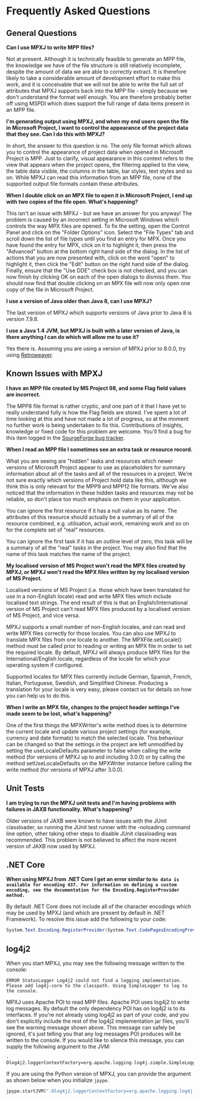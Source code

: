 # Frequently Asked Questions
## General Questions

**Can I use MPXJ to write MPP files?**

Not at present. Although it is technically feasible to generate an MPP file, the
knowledge we have of the file structure is still relatively incomplete, despite
the amount of data we are able to correctly extract. It is therefore likely to
take a considerable amount of development effort to make this work, and it is
conceivable that we will not be able to write the full set of attributes that
MPXJ supports back into the MPP file - simply because we don't understand the
format well enough. You are therefore probably better off using MSPDI which does
support the full range of data items present in an MPP file.

**I'm generating output using MPXJ, and when my end users open the file in
Microsoft Project, I want to control the appearance of the project data that
they see. Can I do this with MPXJ?**

In short, the answer to this question is no. The only file format which allows
you to control the appearance of project data when opened in Microsoft Project
is MPP. Just to clarify, visual appearance in this context refers to the view
that appears when the project opens, the filtering applied to the view, the
table data visible, the columns in the table, bar styles, text styles and so on.
While MPXJ can read this information from an MPP file, none of the supported
output file formats contain these attributes.

**When I double click on an MPX file to open it in Microsoft Project, I end up
with two copies of the file open. What's happening?**

This isn't an issue with MPXJ - but we have an answer for you anyway! The
problem is caused by an incorrect setting in Microsoft Windows which controls the
way MPX files are opened. To fix the setting, open the Control Panel and click
on the "Folder Options" icon. Select the "File Types" tab and scroll down the
list of file types until you find an entry for MPX. Once you have found the
entry for MPX, click on it to highlight it, then press the "Advanced" button at
the bottom right hand side of the dialog. In the list of actions that you are
now presented with, click on the word "open" to highlight it, then click the
"Edit" button on the right hand side of the dialog. Finally, ensure that the
"Use DDE" check box is not checked, and you can now finish by clicking OK on
each of the open dialogs to dismiss them. You should now find that double
clicking on an MPX file will now only open one copy of the file in Microsoft
Project.

**I use a version of Java older than Java 8, can I use MPXJ?**

The last version of MPXJ which supports versions of Java prior to Java 8 is
version 7.9.8.

**I use a Java 1.4 JVM, but MPXJ is built with a later version of Java, is there
anything I can do which will allow me to use it?**

Yes there is. Assuming you are using a version of MPXJ prior to 8.0.0,
try using [Retroweaver](http://retroweaver.sourceforge.net/).

## Known Issues with MPXJ
**I have an MPP file created by MS Project 98, and some Flag field values
are incorrect.**

The MPP8 file format is rather cryptic, and one part of it that I have yet to
really understand fully is how the Flag fields are stored. I've spent a lot of
time looking at this and have not made a lot of progress, so at the moment no
further work is being undertaken to fix this. Contributions of insights,
knowledge or fixed code for this problem are welcome. You'll find a bug for this
item logged in the
[SourgeForge bug tracker](http://sourceforge.net/tracker/index.php?func=detail&aid=816347&group_id=70649&atid=528541).

**When I read an MPP file I sometimes see an extra task or resource record.**

What you are seeing are "hidden" tasks and resources which newer versions of
Microsoft Project appear to use as placeholders for summary information about
all of the tasks and all of the resources in a project. We're not sure exactly
which versions of Project hold data like this, although we think this is only
relevant for the MPP9 and MPP12 file formats. We've also noticed that the
information in these hidden tasks and resources may not be reliable, so don't
place too much emphasis on them in your application.

You can ignore the first resource if it has a null value as its name. The
attributes of this resource should actually be a summary of all of the resource
combined, e.g. utilisation, actual work, remaining work and so on for the
complete set of "real" resources.

You can ignore the first task if it has an outline level of zero, this task will
be a summary of all the "real" tasks in the project. You may also find that the
name of this task matches the name of the project.

**My localised version of MS Project won't read the MPX files created by MPXJ,
or MPXJ won't read the MPX files written by my localised version of MS Project.**

Localised versions of MS Project (i.e. those which have been translated for use
in a non-English locale) read and write MPX files which include localised text
strings. The end result of this is that an English/International version of MS
Project can't read MPX files produced by a localised version of MS Project, and
vice versa.

MPXJ supports a small number of non-English locales, and can read and write MPX
files correctly for those locales. You can also use MPXJ to translate MPX files
from one locale to another. The MPXFile.setLocale() method must be called prior
to reading or writing an MPX file in order to set the required locale. By
default, MPXJ will always produce MPX files for the International/English locale,
regardless of the locale for which your operating system if configured.

Supported locales for MPX files currently include German, Spanish, French,
Italian, Portuguese, Swedish, and Simplified Chinese. Producing a translation
for your locale is very easy, please contact us for details on how you can help
us to do this.

**When I write an MPX file, changes to the project header settings I've made
seem to be lost, what's happening?**

One of the first things the MPXWriter's write method does is to determine the
current locale and update various project settings (for example, currency and
date formats) to match the selected locale. This behaviour can be changed so
that the settings in the project are left unmodified by setting the
useLocaleDefaults parameter to false when calling the write method (for versions
of MPXJ up to and including 3.0.0) or by calling the method setUseLocaleDefaults
on the MPXWriter instance before calling the write method (for versions of MPXJ
after 3.0.0).

## Unit Tests
**I am trying to run the MPXJ unit tests and I'm having problems with failures
in JAXB functionality. What's happening?**

Older versions of JAXB were known to have issues with the JUnit classloader, so
running the JUnit test runner with the -noloading command line option, other
taking other steps to disable JUnit classloading was recommended. This problem
is not believed to affect the more recent version of JAXB now used by MPXJ.

## .NET Core
**When using MPXJ from .NET Core I get an error similar to `No data is available
  for encoding 437. For information on defining a custom encoding, see the
  documentation for the Encoding.RegisterProvider method.`**

By default .NET Core does not include all of the character encodings which may
be used by MPXJ (and which are present by default in .NET Framework). To
resolve this issue add the following to your code:

```c#
System.Text.Encoding.RegisterProvider(System.Text.CodePagesEncodingProvider.Instance);
```

## log4j2
When you start MPXJ, you may see the following message written to the console:

```
ERROR StatusLogger Log4j2 could not find a logging implementation.
Please add log4j-core to the classpath. Using SimpleLogger to log to the console.
```

MPXJ uses Apache POI to read MPP files. Apache POI uses log4j2 to write log
messages. By default the only dependency POI has on log4j2 is to its
interfaces. If you're not already using log4j2 as part of your code, and you
don't explicitly include the rest of the log4j2 implementation jar files,
you'll see the warning message shown above. This message can safely be ignored,
it's just telling you that any log messages POI produces will be written to the
console. If you would like to silence this message, you can supply the
following argument to the JVM:

```
-Dlog4j2.loggerContextFactory=org.apache.logging.log4j.simple.SimpleLoggerContextFactory
```

If you are using the Python version of MPXJ, you can provide the argument as
shown below when you initialize `jpype`.

```python
jpype.startJVM("-Dlog4j2.loggerContextFactory=org.apache.logging.log4j.simple.SimpleLoggerContextFactory")
```
